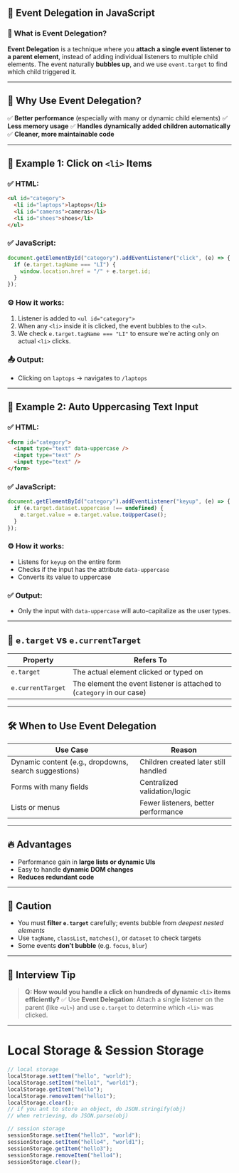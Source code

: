 ## 🔁 Event Delegation in JavaScript

### 🧠 What is Event Delegation?
**Event Delegation** is a technique where you **attach a single event listener to a parent element**, instead of adding individual listeners to multiple child elements.
The event naturally **bubbles up**, and we use `event.target` to find which child triggered it.

---

## 🔎 Why Use Event Delegation?
✅ **Better performance** (especially with many or dynamic child elements)
✅ **Less memory usage**
✅ **Handles dynamically added children automatically**
✅ **Cleaner, more maintainable code**

---

## 🧪 Example 1: Click on `<li>` Items
### ✅ HTML:
```html
<ul id="category">
  <li id="laptops">laptops</li>
  <li id="cameras">cameras</li>
  <li id="shoes">shoes</li>
</ul>
```

### ✅ JavaScript:
```js
document.getElementById("category").addEventListener("click", (e) => {
  if (e.target.tagName === "LI") {
    window.location.href = "/" + e.target.id;
  }
});
```

### ⚙️ How it works:
1. Listener is added to `<ul id="category">`
2. When any `<li>` inside it is clicked, the event bubbles to the `<ul>`.
3. We check `e.target.tagName === "LI"` to ensure we're acting only on actual `<li>` clicks.
### 📤 Output:
* Clicking on `laptops` → navigates to `/laptops`

---

## 🧪 Example 2: Auto Uppercasing Text Input
### ✅ HTML:
```html
<form id="category">
  <input type="text" data-uppercase />
  <input type="text" />
  <input type="text" />
</form>
```

### ✅ JavaScript:
```js
document.getElementById("category").addEventListener("keyup", (e) => {
  if (e.target.dataset.uppercase !== undefined) {
    e.target.value = e.target.value.toUpperCase();
  }
});
```

### ⚙️ How it works:
* Listens for `keyup` on the entire form
* Checks if the input has the attribute `data-uppercase`
* Converts its value to uppercase

### ✅ Output:
* Only the input with `data-uppercase` will auto-capitalize as the user types.

---

## 🧠 `e.target` vs `e.currentTarget`
| Property          | Refers To                                                              |
| ----------------- | ---------------------------------------------------------------------- |
| `e.target`        | The actual element clicked or typed on                                 |
| `e.currentTarget` | The element the event listener is attached to (`category` in our case) |

---

## 🛠 When to Use Event Delegation
| Use Case                                              | Reason                               |
| ----------------------------------------------------- | ------------------------------------ |
| Dynamic content (e.g., dropdowns, search suggestions) | Children created later still handled |
| Forms with many fields                                | Centralized validation/logic         |
| Lists or menus                                        | Fewer listeners, better performance  |

---

## 🔥 Advantages
* Performance gain in **large lists or dynamic UIs**
* Easy to handle **dynamic DOM changes**
* **Reduces redundant code**

---

## 🚨 Caution
* You must **filter `e.target`** carefully; events bubble from *deepest nested elements*
* Use `tagName`, `classList`, `matches()`, or `dataset` to check targets
* Some events **don’t bubble** (e.g. `focus`, `blur`)

---

## 🧪 Interview Tip
> **Q: How would you handle a click on hundreds of dynamic `<li>` items efficiently?**
✅ Use **Event Delegation**: Attach a single listener on the parent (like `<ul>`) and use `e.target` to determine which `<li>` was clicked.

---

# Local Storage & Session Storage
```js
// local storage
localStorage.setItem("hello", "world");
localStorage.setItem("hello1", "world1");
localStorage.getItem("hello");
localStorage.removeItem("hello1");
localStorage.clear();
// if you ant to store an object, do JSON.stringify(obj)
// when retrieving, do JSON.parse(obj) 

// session storage
sessionStorage.setItem("hello3", "world");
sessionStorage.setItem("hello4", "world1");
sessionStorage.getItem("hello3");
sessionStorage.removeItem("hello4");
sessionStorage.clear();
```
